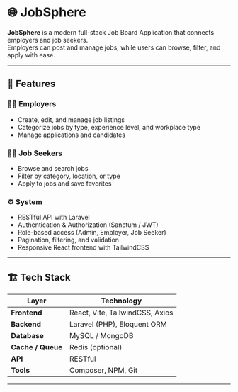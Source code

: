# 🌐 JobSphere

**JobSphere** is a modern full-stack Job Board Application that connects employers and job seekers.  
Employers can post and manage jobs, while users can browse, filter, and apply with ease.

---

## 🚀 Features

### 👩‍💼 Employers
- Create, edit, and manage job listings  
- Categorize jobs by type, experience level, and workplace type  
- Manage applications and candidates  

### 🙋‍♂️ Job Seekers
- Browse and search jobs  
- Filter by category, location, or type  
- Apply to jobs and save favorites  

### ⚙️ System
- RESTful API with Laravel  
- Authentication & Authorization (Sanctum / JWT)  
- Role-based access (Admin, Employer, Job Seeker)  
- Pagination, filtering, and validation  
- Responsive React frontend with TailwindCSS  

---

## 🏗️ Tech Stack

| Layer | Technology |
|-------|-------------|
| **Frontend** | React, Vite, TailwindCSS, Axios |
| **Backend** | Laravel (PHP), Eloquent ORM |
| **Database** | MySQL / MongoDB |
| **Cache / Queue** | Redis (optional) |
| **API** | RESTful |
| **Tools** | Composer, NPM, Git |

---
